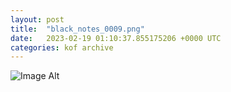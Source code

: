 ```yaml
---
layout:	post
title:	"black_notes_0009.png"
date:	2023-02-19 01:10:37.855175206 +0000 UTC
categories:	kof archive
---
```


![Image Alt](https://k0f.github.io/assets/black_notes_0009.png)
